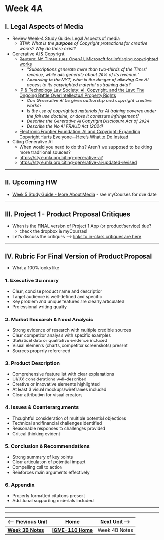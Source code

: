 # Week 4A

## I. Legal Aspects of Media
- Review [Week-4 Study Guide: Legal Aspects of media](https://docs.google.com/document/d/1ezzesDLjtFx2NJ8W63XMO4m64qAtYHsxJ0IV_Tr8Jkk)
  - BTW: *What is the **purpose** of Copyright protections for creative works? Why do these exist?*
- Generative AI & Copyright
  - [Reuters: NY Times sues OpenAI, Microsoft for infringing copyrighted works
](https://www.reuters.com/legal/transactional/ny-times-sues-openai-microsoft-infringing-copyrighted-work-2023-12-27/)
    - *"Subscriptions generate more than two-thirds of the Times' revenue, while ads generate about 20% of its revenue."*
    - *According to the NYT, what is the danger of allowing Gen AI access to its copyrighted material as training data?*
  - [IP & Technology Law Society: AI, Copyright, and the Law: The Ongoing Battle Over Intellectual Property Rights](https://sites.usc.edu/iptls/2025/02/04/ai-copyright-and-the-law-the-ongoing-battle-over-intellectual-property-rights)
    - *Can Generative AI be given authorship and copyright creative works?*
    - *Is the use of copyrighted materials for AI training covered under the fair use doctrine, or does it constitute infringement?*
    - *Describe the Generative AI Copyright Disclosure Act of 2024*
    - *Describe the No AI FRAUD Act (2024)*
  - [Electronic Frontier Foundation: AI and Copyright: Expanding Copyright Hurts Everyone—Here’s What to Do Instead](https://www.eff.org/deeplinks/2025/02/ai-and-copyright-expanding-copyright-hurts-everyone-heres-what-do-instead)
- Citing Generative AI
  - When would you need to do this? Aren't we supposed to be citing more traditional sources?
  - https://style.mla.org/citing-generative-ai/
  - https://style.mla.org/citing-generative-ai-updated-revised

---

## II. Upcoming HW
- [Week 5 Study Guide - More About Media](https://docs.google.com/document/d/1tOWF5bkUcpgSNVwjfjuHR47QUroePsl4RDsGdylowiM/copy) - see myCourses for due date


---

## III. Project 1 - Product Proposal Critiques
- When is the FINAL version of Project 1 App (or product/service) due?
  - check the dropbox in myCourses!
- Let's discuss the critiques --> [links to in-class critiques are here](../documents/p1-draft-peer-eval.md)


---
## IV. Rubric For Final Version of Product Proposal
- What a 100% looks like
### 1. Executive Summary
- Clear, concise product name and description
- Target audience is well-defined and specific
- Key problem and unique features are clearly articulated
- Professional writing quality

### 2. Market Research & Need Analysis
- Strong evidence of research with multiple credible sources
- Clear competitor analysis with specific examples
- Statistical data or qualitative evidence included
- Visual elements (charts, competitor screenshots) present
- Sources properly referenced

### 3. Product Description
- Comprehensive feature list with clear explanations
- UI/UX considerations well-described
- Creative or innovative elements highlighted
- At least 3 visual mockups/wireframes included
- Clear attribution for visual creators

### 4. Issues & Counterarguments
- Thoughtful consideration of multiple potential objections
- Technical and financial challenges identified
- Reasonable responses to challenges provided
- Critical thinking evident

### 5. Conclusion & Recommendations
- Strong summary of key points
- Clear articulation of potential impact
- Compelling call to action
- Reinforces main arguments effectively

### 6. Appendix
- Properly formatted citations present
- Additional supporting materials included

---
---

| <-- Previous Unit | Home | Next Unit -->
| --- | --- | --- 
|   [**Week 3B Notes**](3B.md)  |  [**IGME-110 Home**](../) | Week 4B Notes
